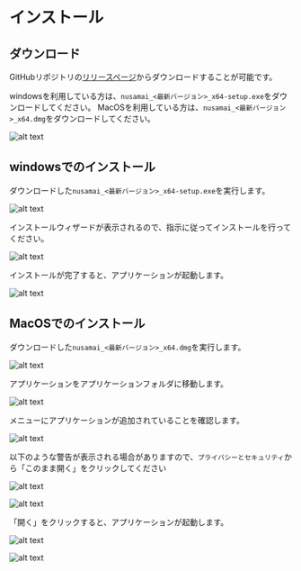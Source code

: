 # インストール

## ダウンロード

GitHubリポジトリの[リリースページ](https://github.com/MIERUNE/PLATEAU-GIS-Converter/releases)からダウンロードすることが可能です。

windowsを利用している方は、`nusamai_<最新バージョン>_x64-setup.exe`をダウンロードしてください。
MacOSを利用している方は、`nusamai_<最新バージョン>_x64.dmg`をダウンロードしてください。

![alt text](../resources/install_image.png)

## windowsでのインストール

ダウンロードした`nusamai_<最新バージョン>_x64-setup.exe`を実行します。

![alt text](../resources/install_image-1.png)

インストールウィザードが表示されるので、指示に従ってインストールを行ってください。

![alt text](../resources/install_image-2.png)

インストールが完了すると、アプリケーションが起動します。

![alt text](../resources/install_image-3.png)

## MacOSでのインストール

ダウンロードした`nusamai_<最新バージョン>_x64.dmg`を実行します。

![alt text](../resources/install_image-4.png)

アプリケーションをアプリケーションフォルダに移動します。

![alt text](../resources/install_image-5.png)

メニューにアプリケーションが追加されていることを確認します。

![alt text](../resources/install_image-6.png)

以下のような警告が表示される場合がありますので、`プライバシーとセキュリティ`から「このまま開く」をクリックしてください

![alt text](../resources/install_image-7.png)

![alt text](../resources/install_image-8.png)

「開く」をクリックすると、アプリケーションが起動します。

![alt text](../resources/install_image-9.png)

![alt text](../resources/install_image-10.png)
